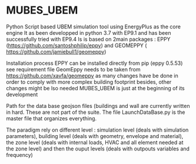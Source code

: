 # MUBES_UBEM
Python Script based UBEM simulation tool using EnergyPlus as the core engine
It as been developped in python 3.7 with EP9.1 and has been successfully tried with EP9.4
Is is based on 2main packages : EPPY (https://github.com/santoshphilip/eppy) and GEOMEPPY ( https://github.com/jamiebull1/geomeppy)

Installation process
EPPY can be installed directly from pip (eppy 0.5.53) see requirement file
GeomEppy needs to be taken from https://github.com/xavfa/geomeppy as many changes have be done in order to comply with more complex building footprint
besides, other changes might be lso needed MUBES_UBEM is just at the beginning of its development

Path for the data base geojson files (buildings and wall are currently written in hard. These are not part of the suite.
The file LaunchDataBase.py is the master file that organizes everything.

The paradigm rely on different level : simulation level (deals with simulation parameters), building level (deals with geometry, envelope and material),
the zone level (deals with internal loads, HVAC and all element needed at the zone level) and then the ouput levels (deals with outpouts variables and frequency)
